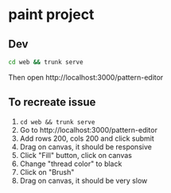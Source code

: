 # paint project

## Dev

```sh
cd web && trunk serve
```

Then open http://localhost:3000/pattern-editor

## To recreate issue

1. `cd web && trunk serve`
1. Go to http://localhost:3000/pattern-editor
1. Add rows 200, cols 200 and click submit
1. Drag on canvas, it should be responsive
1. Click "Fill" button, click on canvas
1. Change "thread color" to black
1. Click on "Brush"
1. Drag on canvas, it should be very slow
